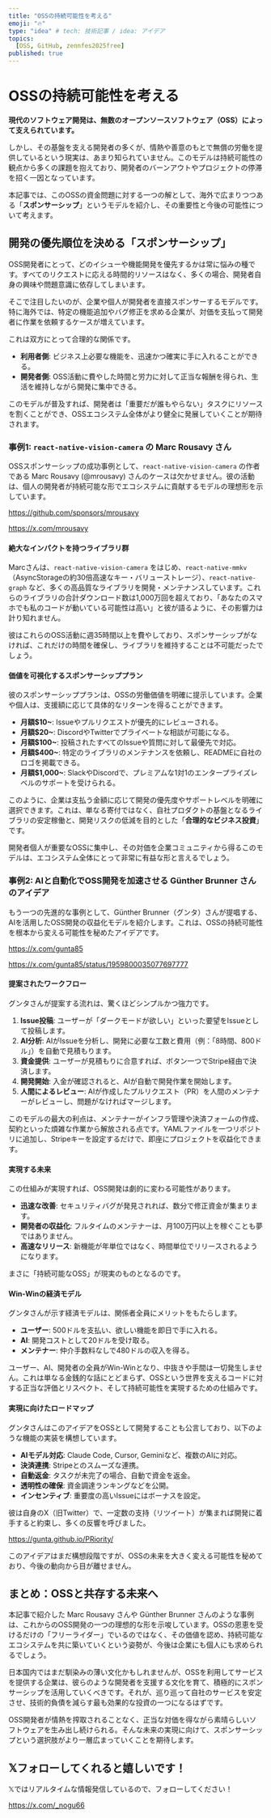 ```yaml
---
title: "OSSの持続可能性を考える"
emoji: "🔥"
type: "idea" # tech: 技術記事 / idea: アイデア
topics:
  [OSS, GitHub, zennfes2025free]
published: true
---
```


# OSSの持続可能性を考える

**現代のソフトウェア開発は、無数のオープンソースソフトウェア（OSS）によって支えられています。**

しかし、その基盤を支える開発者の多くが、情熱や善意のもとで無償の労働を提供しているという現実は、あまり知られていません。このモデルは持続可能性の観点から多くの課題を抱えており、開発者のバーンアウトやプロジェクトの停滞を招く一因となっています。

本記事では、このOSSの資金問題に対する一つの解として、海外で広まりつつある「**スポンサーシップ**」というモデルを紹介し、その重要性と今後の可能性について考えます。

## 開発の優先順位を決める「スポンサーシップ」

OSS開発者にとって、どのイシューや機能開発を優先するかは常に悩みの種です。すべてのリクエストに応える時間的リソースはなく、多くの場合、開発者自身の興味や問題意識に依存してしまいます。

そこで注目したいのが、企業や個人が開発者を直接スポンサーするモデルです。特に海外では、特定の機能追加やバグ修正を求める企業が、対価を支払って開発者に作業を依頼するケースが増えています。

これは双方にとって合理的な関係です。
- **利用者側**: ビジネス上必要な機能を、迅速かつ確実に手に入れることができる。
- **開発者側**: OSS活動に費やした時間と労力に対して正当な報酬を得られ、生活を維持しながら開発に集中できる。

このモデルが普及すれば、開発者は「重要だが誰もやらない」タスクにリソースを割くことができ、OSSエコシステム全体がより健全に発展していくことが期待されます。

### 事例1: `react-native-vision-camera` の Marc Rousavy さん

OSSスポンサーシップの成功事例として、`react-native-vision-camera` の作者である Marc Rousavy (@mrousavy) さんのケースは欠かせません。彼の活動は、個人の開発者が持続可能な形でエコシステムに貢献するモデルの理想形を示しています。

https://github.com/sponsors/mrousavy

https://x.com/mrousavy

#### 絶大なインパクトを持つライブラリ群

Marcさんは、`react-native-vision-camera` をはじめ、`react-native-mmkv`（AsyncStorageの約30倍高速なキー・バリューストレージ）、`react-native-graph` など、多くの高品質なライブラリを開発・メンテナンスしています。これらのライブラリの合計ダウンロード数は1,000万回を超えており、「あなたのスマホでも私のコードが動いている可能性は高い」と彼が語るように、その影響力は計り知れません。

彼はこれらのOSS活動に週35時間以上を費やしており、スポンサーシップがなければ、これだけの時間を確保し、ライブラリを維持することは不可能だったでしょう。

#### 価値を可視化するスポンサーシッププラン

彼のスポンサーシッププランは、OSSの労働価値を明確に提示しています。企業や個人は、支援額に応じて具体的なリターンを得ることができます。

-   **月額$10~**: Issueやプルリクエストが優先的にレビューされる。
-   **月額$20~**: DiscordやTwitterでプライベートな相談が可能になる。
-   **月額$100~**: 投稿されたすべてのIssueや質問に対して最優先で対応。
-   **月額$400~**: 特定のライブラリのメンテナンスを依頼し、READMEに自社のロゴを掲載できる。
-   **月額$1,000~**: SlackやDiscordで、プレミアムな1対1のエンタープライズレベルのサポートを受けられる。

このように、企業は支払う金額に応じて開発の優先度やサポートレベルを明確に選択できます。これは、単なる寄付ではなく、自社プロダクトの基盤となるライブラリの安定稼働と、開発リスクの低減を目的とした「**合理的なビジネス投資**」です。

開発者個人が重要なOSSに集中し、その対価を企業コミュニティから得るこのモデルは、エコシステム全体にとって非常に有益な形と言えるでしょう。

### 事例2: AIと自動化でOSS開発を加速させる Günther Brunner さんのアイデア

もう一つの先進的な事例として、Günther Brunner（グンタ）さんが提唱する、AIを活用したOSS開発の収益化モデルを紹介します。これは、OSSの持続可能性を根本から変える可能性を秘めたアイデアです。

https://x.com/gunta85

https://x.com/gunta85/status/1959800035077697777

#### 提案されたワークフロー

グンタさんが提案する流れは、驚くほどシンプルかつ強力です。

1.  **Issue投稿**: ユーザーが「ダークモードが欲しい」といった要望をIssueとして投稿します。
2.  **AI分析**: AIがIssueを分析し、開発に必要な工数と費用（例：「8時間、800ドル」）を自動で見積もります。
3.  **資金提供**: ユーザーが見積もりに合意すれば、ボタン一つでStripe経由で決済します。
4.  **開発開始**: 入金が確認されると、AIが自動で開発作業を開始します。
5.  **人間によるレビュー**: AIが作成したプルリクエスト（PR）を人間のメンテナーがレビューし、問題がなければマージします。

このモデルの最大の利点は、メンテナーがインフラ管理や決済フォームの作成、契約といった煩雑な作業から解放される点です。YAMLファイルを一つリポジトリに追加し、Stripeキーを設定するだけで、即座にプロジェクトを収益化できます。

#### 実現する未来

この仕組みが実現すれば、OSS開発は劇的に変わる可能性があります。

-   **迅速な改善**: セキュリティバグが発見されれば、数分で修正資金が集まります。
-   **開発者の収益化**: フルタイムのメンテナーは、月100万円以上を稼ぐことも夢ではありません。
-   **高速なリリース**: 新機能が年単位ではなく、時間単位でリリースされるようになります。

まさに「持続可能なOSS」が現実のものとなるのです。

#### Win-Winの経済モデル

グンタさんが示す経済モデルは、関係者全員にメリットをもたらします。

-   **ユーザー**: 500ドルを支払い、欲しい機能を即日で手に入れる。
-   **AI**: 開発コストとして20ドルを受け取る。
-   **メンテナー**: 仲介手数料なしで480ドルの収入を得る。

ユーザー、AI、開発者の全員がWin-Winとなり、中抜きや手間は一切発生しません。これは単なる金銭的な話にとどまらず、OSSという世界を支えるコードに対する正当な評価とリスペクト、そして持続可能性を実現するための仕組みです。

#### 実現に向けたロードマップ

グンタさんはこのアイデアをOSSとして開発することも公言しており、以下のような機能の実装を構想しています。

-   **AIモデル対応**: Claude Code, Cursor, Geminiなど、複数のAIに対応。
-   **決済連携**: Stripeとのスムーズな連携。
-   **自動返金**: タスクが未完了の場合、自動で資金を返金。
-   **透明性の確保**: 資金調達ランキングなどを公開。
-   **インセンティブ**: 重要度の高いIssueにはボーナスを設定。

彼は自身のX（旧Twitter）で、一定数の支持（リツイート）が集まれば開発に着手すると約束し、多くの反響を呼びました。

https://gunta.github.io/PRiority/

このアイデアはまだ構想段階ですが、OSSの未来を大きく変える可能性を秘めており、今後の動向から目が離せません。

## まとめ：OSSと共存する未来へ

本記事で紹介した Marc Rousavy さんや Günther Brunner さんのような事例は、これからのOSS開発の一つの理想的な形を示唆しています。OSSの恩恵を受けるだけの「フリーライダー」でいるのではなく、その価値を認め、持続可能なエコシステムを共に築いていくという姿勢が、今後は企業にも個人にも求められるでしょう。

日本国内ではまだ馴染みの薄い文化かもしれませんが、OSSを利用してサービスを提供する企業は、彼らのような開発者を支援する文化を育て、積極的にスポンサーシップを活用していくべきです。それが、巡り巡って自社のサービスを安定させ、技術的負債を減らす最も効果的な投資の一つになるはずです。

OSS開発者が情熱を搾取されることなく、正当な対価を得ながら素晴らしいソフトウェアを生み出し続けられる。そんな未来の実現に向けて、スポンサーシップという選択肢がより一層広まっていくことを期待します。


## 𝕏フォローしてくれると嬉しいです！
𝕏ではリアルタイムな情報発信しているので、フォローしてください！

https://x.com/_nogu66